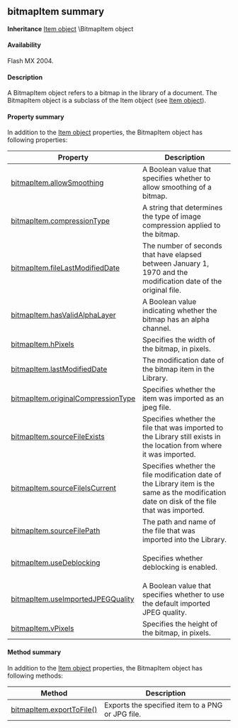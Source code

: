 ## bitmapItem summary

**Inheritance** [Item object](../Item_object/item_summary.md) \BitmapItem object

#### Availability

Flash MX 2004.

#### Description

A BitmapItem object refers to a bitmap in the library of a document. The BitmapItem object is a subclass of the Item object (see [Item object](../Item_object/item_summary.md)).

#### Property summary

In addition to the [Item object](../Item_object/item_summary.md) properties, the BitmapItem object has following properties:

<table><thead><tr class="header"><th><strong>Property</strong></th><th><strong>Description</strong></th></tr></thead><tbody><tr class="odd"><td><a href="../BitmapItem_object/bitmapItem.md">bitmapItem.allowSmoothing</a></td><td>A Boolean value that specifies whether to allow smoothing of a bitmap.</td></tr><tr class="even"><td><a href="../BitmapItem_object/bitmapIte1.md">bitmapItem.compressionType</a></td><td>A string that determines the type of image compression applied to the bitmap.</td></tr><tr class="odd"><td><a href="../BitmapItem_object/bitmapIte3.md">bitmapItem.fileLastModifiedDate</a></td><td>The number of seconds that have elapsed between January 1, 1970 and the modification date of the original file.</td></tr><tr class="even"><td><a href="../BitmapItem_object/bitmapIte4.md">bitmapItem.hasValidAlphaLayer</a></td><td>A Boolean value indicating whether the bitmap has an alpha channel.</td></tr><tr class="odd"><td><a href="../BitmapItem_object/bitmapIte5.md">bitmapItem.hPixels</a></td><td>Specifies the width of the bitmap, in pixels.</td></tr><tr class="even"><td><a href="../BitmapItem_object/bitmapIte6.md">bitmapItem.lastModifiedDate</a></td><td>The modification date of the bitmap item in the Library.</td></tr><tr class="odd"><td><a href="../BitmapItem_object/bitmapIte7.md">bitmapItem.originalCompressionType</a></td><td>Specifies whether the item was imported as an jpeg file.</td></tr><tr class="even"><td><a href="../BitmapItem_object/bitmapIte9.md">bitmapItem.sourceFileExists</a></td><td>Specifies whether the file that was imported to the Library still exists in the location from where it was imported.</td></tr><tr class="odd"><td><a href="../BitmapItem_object/bitmapIt10.md">bitmapItem.sourceFileIsCurrent</a></td><td>Specifies whether the file modification date of the Library item is the same as the modification date on disk of the file that was imported.</td></tr><tr class="even"><td><a href="../BitmapItem_object/bitmapIt11.md">bitmapItem.sourceFilePath</a></td><td>The path and name of the file that was imported into the Library.</td></tr><tr class="odd"><td><a href="../BitmapItem_object/bitmapIt12.md">bitmapItem.useDeblocking</a></td><td><p>Specifies whether deblocking is enabled.</p></td></tr><tr class="even"><td><a href="../BitmapItem_object/bitmapIt13.md">bitmapItem.useImportedJPEGQuality</a></td><td>A Boolean value that specifies whether to use the default imported JPEG quality.</td></tr><tr class="odd"><td><a href="../BitmapItem_object/bitmapIt14.md">bitmapItem.vPixels</a></td><td>Specifies the height of the bitmap, in pixels.</td></tr></tbody></table>

#### Method summary

In addition to the [Item object](../Item_object/item_summary.md) properties, the BitmapItem object has following methods:

| **Method**                                | **Description**                                  |
|-------------------------------------------|--------------------------------------------------|
| [bitmapItem.exportToFile()](../BitmapItem_object/bitmapIte2.md) | Exports the specified item to a PNG or JPG file. |

<span id="bitmapItem.allowSmoothing" class="anchor"></span>


